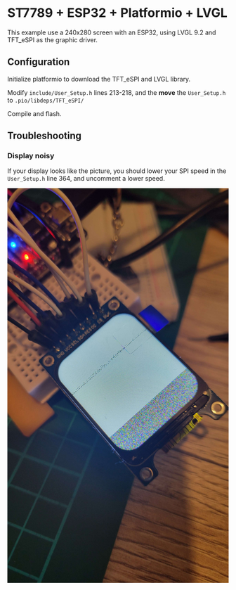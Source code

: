 # ST7789 + ESP32 + Platformio + LVGL

This example use a 240x280 screen with an ESP32, using LVGL 9.2 and TFT_eSPI as the graphic driver.

## Configuration

Initialize platformio to download the TFT_eSPI and LVGL library.

Modify `include/User_Setup.h` lines 213-218, and the **move** the `User_Setup.h` to `.pio/libdeps/TFT_eSPI/`

Compile and flash.

## Troubleshooting

### Display noisy

If your display looks like the picture, you should lower your SPI speed in the `User_Setup.h` line 364, and uncomment a lower speed.

![](doc/spi_too_fast_small.png)
